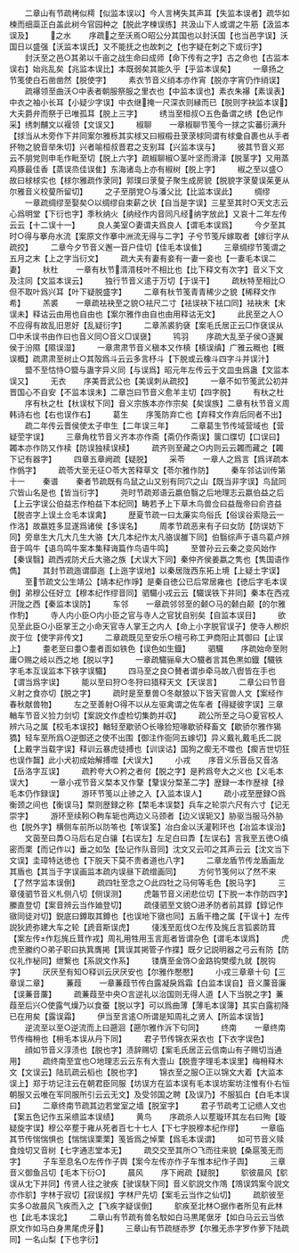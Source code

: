 <!-- { "loadSidebar": true } -->
　　二章山有节疏栲似樗【似监本误以】今人言栲失其声耳【失监本误者】疏华如楝而细蘂正白盖此树今官园种之【脱此字楝误练】共汲山下人或谓之牛筋【汲监本误及】
　　之水
　　序疏之至沃焉○昭公分其国也以封沃国【也当邑字误】沃国日以盛强【沃监本误氏】又不能抚之也故刺之【也字疑在刺之下或衍字】
　　封沃至之邑○其弟以千亩之战生命曰成师【命下传有之字】古之命也【古监本误右】始兆乱矣【兆监本误比】本既弱矣其能久乎【乎监本误矣】
　　一章扬之节笺使白石凿凿然【脱使字】
　　素衣节音义绡本亦作宵【脱亦字宵仍作绡误】
　　疏襮领至曲沃○中表者朝服祭服之里衣也【中监本误也】素衣朱襮【素误表】中衣之袖小长耳【小疑少字误】中衣继掩一尺深衣则縁而已【脱则字袂监本误】大夫爵弁而祭于已唯孤耳【脱上三字】
　　绣当至桓叔○五色备谓之绣【色记作采】绣刺黼文以褗领【文误又】
　　椒聊
　　一章椒聊节笺今一捄之实蕃衍满升【捄当从木旁作下并同案尔雅栎其实梂又曰椒榝丑莍莍梂同谓有梂彚自裹也从手者抔物之貌音举朱切】兴者喻桓叔晋君之支别耳【兴监本误与】
　　彼其节音义郑云不朋党则申毛作毗至切【脱上六字】疏椒聊椒○茎叶坚而滑泽【脱茎字】又用蒸鸡豚最佳香【蒸误烝佳误隹】东海诸岛上亦有椒树【脱上字】
　　椒之至以盛○故曰梂梂实也【梂尔雅疏作莍同】郭璞曰莍蓃子聚生成房貌【脱貌字莍蓃误茱茰从尔雅音义校蓃所留切】
　　之子至朋党○与潘父比【比监本误此】
　　绸缪
　　一章疏绸缪至娶矣○以绸缪自束薪之状【自当是字误】三星至其时○天文志云心爲明堂【下衍也字】季秋纳火【纳经作内音同凡经纳字放此】又哀十二年左传云云【十二误十一】
　　良人美室○妻谓夫爲良人【谓毛本误爲】
　　今夕至其时○得与搴舟水流【案原文作搴中洲流无得与二字】子兮节笺斥嫁取者【嫁衍字从疏挍】
　　二章今夕节音义邂一音户佳切【佳毛本误隹】
　　三章绸缪节笺谓之五月之末【上之字当衍文】
　　疏大夫有妻有妾有一妻一妾也【一妻毛本误二妻】
　　杕杜
　　一章有杕节湑湑枝叶不相比也【比下释文有次字】音义下文及注同【文监本误云】
　　独行节音义逺于万切【于误干】
　　疏杕特至相比○但不取叶爲兴耳【叶下疑脱盛字】
　　二章有杕节笺青青稀少之貌【稀释文作希】
　　羔裘
　　一章疏袪袂至之貌○袪尺二寸【袪误袂下袪口同】袪袂末【末误未】释诂云由用也自由也【案尔雅作由自也由用释诂无文】
　　此民至之人○不应得有故乱旧恩好【乱疑衍字】
　　二章羔裘豹褎【案毛氏居正云□作褎误从□中禾误书由作曰也音义同○音义□误襃】
　　鸨羽
　　序疏大乱至子侯○逐翼侯于汾隰【隰误湿】
　　一章肃肃节音义稹本又作槙【槙误缜】广雅云穊也【穊误概】疏肃肃至树止○其殻爲斗云云多言杼斗【下脱或云橡斗四字斗并误汁】
　　盬不至怙恃○盬与蛊字异义同【与误爲】昭元年左传云于文皿虫爲蛊【文监本误又】
　　无衣
　　序美晋武公也【美误刺从疏挍】
　　一章不如节笺武公初并晋国心不自安【不监本误未】二章岂曰节音义愈羊主切【四字脱】
　　有杕之杜
　　序有杕之杜【杕误杖下同】音义宗族本亦作宗矣【矣误族】二章有杕节音义周韩诗右也【右也误作右】
　　葛生
　　序笺防弃亡也【弃释文作弃后同者不出】
　　疏二年传云晋侯使太子申生【二年误三年】
　　二章葛生节传域营域也【营疑茔字误】
　　三章角枕节音义齐本亦作斋【斋仍作斋误】箧口牒切【口误曰】韣本亦作防又作椟【防误独椟误椟】
　　疏齐则至藏之○内则云云韣而藏之【韣下记有器字】
　　四章五章阙疏【疑脱】
　　采苓
　　一章人之爲言【爲详疏本作僞字】
　　疏苓大至无征○苓大苦释草文【苓尔雅作防】
　　秦车邻诂训传第十一
　　秦谱
　　秦者节疏既有鸟鼠之山又别有同穴之山【既当非字误】鸟鼠同穴皆山名是也【皆当衍字】
　　尧时节疏郑语云嬴伯翳之后地理志云嬴伯益之后【上云字误公伯益志作柏益下本纪同】畴若予上下草木鸟兽佥曰益哉帝曰俞咨益【脱咨字上误土佥毛本误禽】
　　歴夏节疏一曰太廉实鸟俗氏【俗误谷索隐云一作洛】故嬴姓多显遂爲诸侯【多误名】
　　周孝节疏恶来有子曰女防【防误妨下同】旁臯生大几大几生大骆【大几本纪作太凡骆误雒下同】伯翳综声于语鸟葛卢辨音于鸣牛【语鸟鸣牛案本集释诲篇作鸟语牛鸣】
　　至曽孙云云秦之变风始作【秦误翳】疏西戎防犬丘大骆之族【犬误大下同】秦仲齐侯姜嬴之隽也【隽国语作儁】
　　其封节疏迤谓靡迤【上迤字误地】以秦居陇西东拓上境【上疑土字误】
　　至节疏文公生靖公【靖本纪作竫】是秦自徳公已后常居雍也【徳后字毛本误倒】弟穆公任好立【穆本纪作缪音同】驷驖小戎云云【驖误铁下并同】秦本在西戎汧陇之西【秦监本误防】
　　车邻
　　一章疏邻邻至的颡○马的颡白颠【的尔雅作馰】
　　寺人内小臣○内小臣之官与寺人之官犹自别矣【自监本误目】
　　欲见至此臣○小臣掌王之小命天官寺人掌王之内人【命上小字脱官误子】使寺人栁炽炭于位【使字非传文】
　　二章疏既见至安乐○檀弓称工尹商阳止其御曰【止误上】
　　耋老至曰耋○耋者靣如铁色【误色如生鐡】
　　驷驖
　　序疏始命至附庸○赐之岐以西之地【脱以字】
　　一章疏驖骊阜大○驖者言其色黒如鐡【驖铁字毛本互误监本下铁字误驖】
　　四马至之良○賛者谓歩牵马故八辔皆在手也【谓当爲字误】
　　能以至曰狩○冬狩曰猎释天文【天误言】
　　二章公曰节音义射之食亦切【脱之字】
　　疏时是至羣兽○冬献狼以下皆天官兽人文【案经作春秋献兽物】
　　左之至善射○得不以从左驱禽谓之佐车者【得疑彼字误】三章輶车节音义猃力剑切【案説文作虚检切集韵并収】
　　疏公所至之马○夏官校人辨六马之属【校毛本误挍】輶轻至歇骄○长喙猃短喙歇骄释畜文【歇骄尔雅作猲獢】轻车至所爲○逆御还之使不出围【御注作衙同五嫁切】异义戴礼戴毛氏二説【上戴字当载字误】释训云暴虎徒搏也【训误诂】国狗之瘈无不噬也【瘈吉世切狂也误作齧】此小犬初成始解搏噬【犬误大】
　　小戎
　　序音义乐音岳又音洛【岳洛字互误】
　　疏矜夸大○矜之者何【脱之字】是矜爲夸大之义也【义毛本误大】
　　一章小戎节音义楘本又作鞪【鞪误分楘革二字】歴録一本作歴禄【禄毛本仍作録误】
　　游环节笺以止骖之入【入监本误人】
　　疏小戎至歴録○爲衡颈之间也【衡误马】楘则歴録之称【楘毛本误婺】兵车之轮崇六尺有六寸【记无崇字】
　　游环至续靷○軥车轭也两边义马颈者【边义误轭又】胁驱当服马外胁也【脱外字】横侧车前所以防笭也【笭误筌】冶白金以沃灌靷环也【冶监本误治】
　　文茵至曰馵○马后右足白骧【右误左】左足白曰馵【左误右】言我至五徳○缜密而栗【而记作以】垂之如坠【坠记作队音同】沈文又云叩之其声云云【沈文当下文误】圭璋特达徳也【下脱天下莫不贵者道也八字】
　　二章龙盾节传龙盾画龙其盾也【其当于字误画监本疏内误昼下疏缯画同】
　　方何节笺何以了然不来【了然字监本误倒】
　　疏四牡至念之○此四牡之马何等毛色【脱马字】
　　三章俴驷节音义札侧八切【侧误测】
　　虎韔节音义闭悲位切【下脱一本作防四字】縢直登切【案音辨云当作廸登切】
　　疏俴驷至文貌○进矛防者前其錞【錞记作镦同徒对切】鋭底曰鐏取其鐏也【也误地下镦也同】五盾干橹之属【干误十】左传説狄虒弥建大车之轮【虒音斯误虎】
　　俴浅至厖伐○左传及旄丘言狐裘防茸【案左传作尨旄丘茸作戎】周礼用牲用玉言厖者皆谓杂色【谓毛本误爲】
　　虎虎至縢约○弟子职曰执箕膺掲【箕误其掲管子作揲】既夕记説明器之弓云有防【防仪礼作柲同】绁繋也【系説文作系】
　　镂膺至金饰○金路钩樊缨九就【脱钩字】
　　厌厌至有知○释训云厌厌安也【尔雅作懕懕】
　　小戎三章章十句【三章误二章】
　　蒹葭
　　一章蒹葭节传白露凝戾爲霜【白监本误自】音义薕音廉【误蒹音薕】
　　疏蒹葭至中央○言逆礼以治国则无得人道【人下当脱之字】蒹葭至后兴○使露气燥乃以食蚕【脱以字】可以爲曲薄【薄毛本误簿】其实白露初降已在用矣【露误霜】
　　伊当至言逺○所谓是知周礼之贤人【所监本误皆】
　　逆流至以至○逆流而上曰遡洄【遡尔雅作泝下句同】
　　终南
　　一章终南节传梅枏也【枏毛本误从丹下同】
　　君子节传锦衣采衣也【下衣字误色】
　　顔如节音义淳渍也【脱也字】渍辞赐切【案毛氏居正云信南山有子赐切当通用】
　　疏终南至宜也○地理志云云东有大壹山【脱壹字理毛本误里】梅枏释木文【文误云】陆玑疏云槄也【脱也字】
　　锦衣至之服○正以锦文大着【大监本误上】郑于坊记注云在朝君臣同服【坊误方在监本误有毛本误坊案坊注惟有仆右恒朝服又云唯在军同服所引云云无文】及受邻国之聘【及误乃】不服狐白【白毛本误曰】
　　二章终南节疏其边若堂室之墙【脱室字】
　　君子节疏考工记缋人文也【案五色记作五采缋监本误绩】
　　黄鸟
　　序疏杀人以塟璇环其左右曰殉【璇疑旋字误】穆公卒塟于雍从死者百七十七人【下七字脱穆本纪作缪】
　　一章临其节传惴惴惧也【惴惴误栗栗】笺皆爲之悼栗【爲毛本误谓】
　　如可节音义赎食烛切又音树【七字通志堂本无】
　　疏交交至其所○飞而往来貌【桑扈笺无而字】
　　子车至息名○左传作子舆【案今左传亦作子车惟本纪作子舆】
　　三章音义御鱼吕切【毛本下衍○】
　　晨风
　　序下阙疏【疑脱】
　　鴥彼晨风【鴥误从冘下并同】传贤人往之驶疾【驶误駃下同】音义鴥説文作鴪【鴪误鸩案今説文亦作鴥】字林于寂切【寂误叔】字林尸先切【案毛云当作之仙切】
　　疏鴥彼至实多○故晨风飞疾而入之【飞疾字疑误倒】
　　鴥疾至北林○据作者所见有此林也【此毛本误北】
　　二章山有节疏有兽名駮如白马黒尾倨牙【如白马云云当依原文作如马白身黒尾虎牙】
　　三章山有节疏檖赤罗【尔雅无赤字罗作萝下陆疏同】一名山梨【下也字衍】
